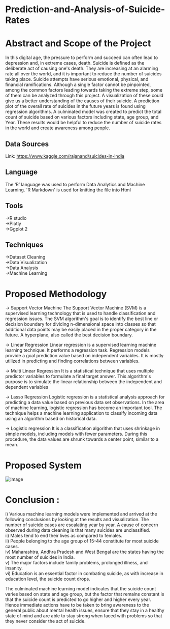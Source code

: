 # Prediction-and-Analysis-of-Suicide-Rates

# Abstract and Scope of the Project

In this digital age, the pressure to perform and succeed can often lead to depression and, in extreme cases, death. Suicide is defined as the deliberate act of causing one's death. They are increasing at an alarming rate all over the world, and it is important to reduce the number of suicides taking place. Suicide attempts have serious emotional, physical, and financial ramifications. Although a single factor cannot be pinpointed, among the common factors leading towards taking the extreme step, some of them can be analyzed through this project. A visualization of these could give us a better understanding of the causes of their suicide. A prediction plot of the overall rate of suicides in the future years is found using regression algorithms. A culminated model was created to predict the total count of suicide based on various factors including state, age group, and Year. These results would be helpful to reduce the number of suicide rates in the world and create awareness among people. 

## Data Sources

Link: https://www.kaggle.com/rajanand/suicides-in-india

## Language 
The ‘R’ language was used to perform Data Analytics and Machine Learning. 'R Markdown' is used for knitting the file into Html

## Tools
->R studio <br>
->Plotly <br>
->Ggplot 2


## Techniques
->Dataset Cleaning <br>
->Data Visualization <br>
->Data Analysis <br>
->Machine Learning <br>

# Proposed Methodology

-> Support Vector Machine 
The Support Vector Machine (SVM) is a supervised learning technology that is used to handle classification and regression issues. The SVM algorithm's goal is to identify the best line or decision boundary for dividing n-dimensional space into classes so that additional data points may be easily placed in the proper category in the future. A hyperplane, also called the best decision boundary.

-> Linear Regression
Linear regression is a supervised learning machine learning technique. It performs a regression task. Regression models provide a goal prediction value based on independent variables. It is mostly utilized in predicting and finding correlations between variables.


-> Multi Linear Regression
It is a statistical technique that uses multiple predictor variables to formulate a final target answer. This algorithm's purpose is to simulate the linear relationship between the independent and dependent variables

-> Lasso Regression
Logistic regression is a statistical analysis approach for predicting a data value based on previous data set observations. In the area of machine learning, logistic regression has become an important tool. The technique helps a machine learning application to classify incoming data using an algorithm based on historical data. 

-> Logistic regression
 It is a classification algorithm that uses shrinkage in simple models, including models with fewer parameters. During this procedure, the data values are shrunk towards a center point, similar to a mean.

# Proposed System

![image](https://user-images.githubusercontent.com/65520755/149009157-d7014ad6-7e35-4562-b9c5-855df382c81a.png)



# Conclusion :

i) Various machine learning models were implemented and arrived at the following conclusions by looking at the results and visualization. The number of suicide cases are escalating year by year. A cause of concern observed during data cleaning is that many suicides are unclassified. <br>
ii) Males tend to end their lives as compared to females. <br>
ii) People belonging to the age group of 15-44 constitute for most suicide cases. <br>
iv) Maharashtra, Andhra Pradesh and West Bengal are the states having the most number of suicides in India. <br>
v) The major factors include family problems, prolonged illness, and insanity. <br>
vi) Education is an essential factor in combating suicide, as with increase in education level, the suicide count drops. <br>

The culminated machine learning model indicates that the suicide count varies based on state and age group, but the factor that remains constant is that the suicide count is predicted to go higher and higher every year. Hence immediate actions have to be taken to bring awareness to the general public about mental health issues, ensure that they stay in a healthy state of mind and are able to stay strong when faced with problems so that they never consider the act of suicide.


